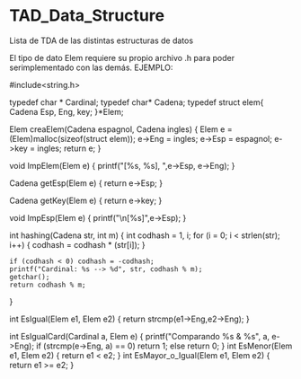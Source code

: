 # TAD_Data_Structure
Lista de TDA de las distintas  estructuras de datos

El tipo de dato Elem requiere su propio archivo .h para poder serimplementado con las demás.
EJEMPLO:

#include<string.h>

typedef char * Cardinal;
typedef char* Cadena;
typedef struct elem{
	Cadena Esp, Eng, key;
}*Elem;

Elem creaElem(Cadena espagnol, Cadena ingles) {
	Elem e = (Elem)malloc(sizeof(struct elem));
		e->Eng = ingles;
		e->Esp = espagnol;
		e->key = ingles;
	return e;
}

void ImpElem(Elem e) {
	printf("[%s, %s], ",e->Esp, e->Eng);
}

Cadena getEsp(Elem e) {
	return e->Esp;
}

Cadena getKey(Elem e) {
	return e->key;
}

void ImpEsp(Elem e) {
	printf("\n[%s]",e->Esp);
}

int hashing(Cadena str, int m) {
	int codhash = 1, i;
	for (i = 0; i < strlen(str); i++) {
		codhash = codhash * (str[i]);
	}
	
	if (codhash < 0) codhash = -codhash;
	printf("Cardinal: %s --> %d", str, codhash % m);
	getchar();
	return codhash % m;
}

int EsIgual(Elem e1, Elem e2) { 
	return strcmp(e1->Eng,e2->Eng); 
}

int EsIgualCard(Cardinal a, Elem e) {
	printf("Comparando %s & %s", a, e->Eng);
	if (strcmp(e->Eng, a) == 0)
		return 1;
	else
		return 0;
}
int EsMenor(Elem e1, Elem e2) { return e1 < e2; }
int EsMayor_o_Igual(Elem e1, Elem e2) { return e1 >= e2; }
